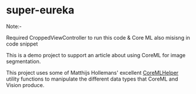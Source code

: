 # super-eureka

Note:- 

Required CroppedViewController to run this code
& Core ML also misisng in code snippet


This is a demo project to support an article about using CoreML for image segmentation.

This project uses some of Matthijs Hollemans' excellent [CoreMLHelper](https://github.com/hollance/CoreMLHelpers) utility functions to manipulate the different data types that CoreML and Vision produce.
